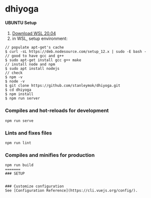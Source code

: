 # dhiyoga

#### UBUNTU Setup
1. [Download WSL 20.04](https://www.microsoft.com/en-us/p/ubuntu-2004-lts/9n6svws3rx71?activetab=pivot:overviewtab)
2. in WSL, setup environment:
```
// populate apt-get's cache
$ curl -sL https://deb.nodesource.com/setup_12.x | sudo -E bash -
// good to have gcc and g++
$ sudo apt-get install gcc g++ make
// install node and npm
$ sudo apt install nodejs
// check 
$ npm -v 
$ node -v
$ git clone https://github.com/stanleymok/dhiyoga.git
$ cd dhiyoga
$ npm install
$ npm run server
```

### Compiles and hot-reloads for development
```
npm run serve
```

### Lints and fixes files
```
npm run lint
```

### Compiles and minifies for production
```
npm run build
=======
### SETUP


### Customize configuration
See [Configuration Reference](https://cli.vuejs.org/config/).

